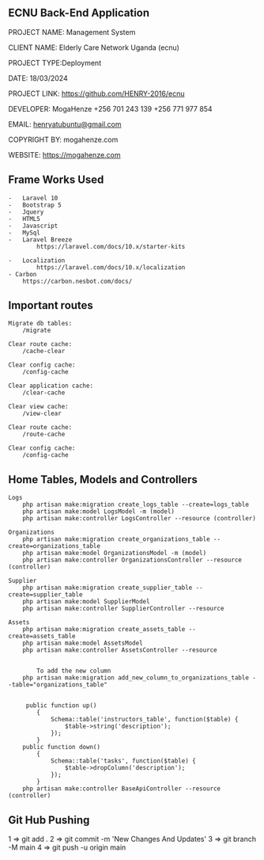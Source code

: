 ## ECNU Back-End Application 

PROJECT NAME: Management System 

CLIENT NAME: Elderly Care Network Uganda (ecnu)

PROJECT TYPE:Deployment
 
DATE: 18/03/2024

PROJECT LINK: https://github.com/HENRY-2016/ecnu

DEVELOPER:		MogaHenze
                   +256 701 243 139
                   +256 771 977 854
 
EMAIL:			henryatubuntu@gmail.com
 
COPYRIGHT BY:		mogahenze.com
 
WEBSITE:			https://mogahenze.com

## Frame Works Used
    -   Laravel 10
    -   Bootstrap 5
    -   Jquery
    -   HTML5
    -   Javascript
    -   MySql
    -   Laravel Breeze
            https://laravel.com/docs/10.x/starter-kits

    -   Localization
            https://laravel.com/docs/10.x/localization
    - Carbon
        https://carbon.nesbot.com/docs/



## Important routes
    Migrate db tables:
        /migrate

    Clear route cache:
        /cache-clear

    Clear config cache:
        /config-cache

    Clear application cache:
        /clear-cache

    Clear view cache:
        /view-clear

    Clear route cache:
        /route-cache

    Clear config cache:
        /config-cache

## Home Tables, Models and Controllers
    Logs
        php artisan make:migration create_logs_table --create=logs_table
        php artisan make:model LogsModel -m (model)
        php artisan make:controller LogsController --resource (controller)

    Organizations 
        php artisan make:migration create_organizations_table --create=organizations_table
        php artisan make:model OrganizationsModel -m (model)
        php artisan make:controller OrganizationsController --resource (controller)

    Supplier 
        php artisan make:migration create_supplier_table --create=supplier_table
        php artisan make:model SupplierModel
        php artisan make:controller SupplierController --resource 

    Assets 
        php artisan make:migration create_assets_table --create=assets_table
        php artisan make:model AssetsModel
        php artisan make:controller AssetsController --resource 


            To add the new column
        php artisan make:migration add_new_column_to_organizations_table --table="organizations_table"


         public function up()
            {
                Schema::table('instructors_table', function($table) {
                    $table->string('description');
                });
            }
        public function down()
            {
                Schema::table('tasks', function($table) {
                    $table->dropColumn('description');
                });
            }
        php artisan make:controller BaseApiController --resource (controller)



## Git Hub Pushing
1 => git add .
2 => git commit -m 'New Changes And Updates'
3 => git branch -M main
4 => git push -u origin main


